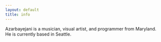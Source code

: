 ```yaml
---
layout: default
title: info
---
```


Azarbayejani is a musician, visual artist, and programmer from Maryland. 
He is currently based in Seattle.
